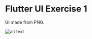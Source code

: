 # Flutter UI Exercise 1

UI made from PNG.


![alt text](https://raw.githubusercontent.com/mario020mg/flutter_exercise_UI_1/main/Screenshot_result.png.jpg?raw=true "Optional Title")
